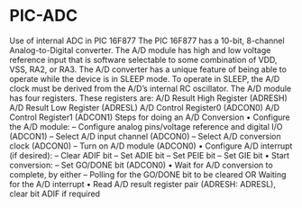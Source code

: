 # PIC-ADC
Use of internal ADC in PIC 16F877
The PIC 16F877 has a 10-bit, 8-channel Analog-to-Digital converter. The A/D module has high and low voltage reference input that is software selectable to some combination of VDD, VSS, RA2, or RA3. The A/D converter has a unique feature of being able to operate while the device is in SLEEP mode. To operate in SLEEP, the A/D clock must be derived from the A/D’s internal RC oscillator. The A/D module has four registers. These registers are: A/D Result High Register (ADRESH)
A/D Result Low Register (ADRESL)
A/D Control Register0 (ADCON0)
A/D Control Register1 (ADCON1)
Steps for doing an A/D Conversion
• Configure the A/D module:
– Configure analog pins/voltage reference and digital I/O (ADCON1)
– Select A/D input channel (ADCON0)
– Select A/D conversion clock (ADCON0)
– Turn on A/D module (ADCON0)
• Configure A/D interrupt (if desired):
– Clear ADIF bit
– Set ADIE bit
– Set PEIE bit
– Set GIE bit
• Start conversion:
– Set GO/DONE bit (ADCON0)
• Wait for A/D conversion to complete, by either
– Polling for the GO/DONE bit to be cleared OR Waiting for the A/D interrupt
• Read A/D result register pair (ADRESH: ADRESL), clear bit ADIF if required

